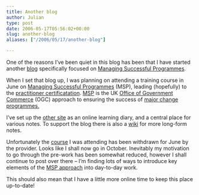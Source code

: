 ```yaml
---
title: Another blog
author: Julian
type: post
date: 2006-05-17T05:56:02+00:00
slug: another-blog 
aliases: ["/2006/05/17/another-blog"]

---
```

One of the reasons I&#8217;ve been quiet in this blog has been that I have started another [blog][1] specifically focused on [Managing Successful Programmes][1].

When I set that blog up, I was planning on attending a training course in June on [Managing Successful Programmes][2] (MSP), leading (hopefully) to the [practitioner certificatation][3]. [MSP][4] is the UK [Office of Government Commerce][5] (OGC) approach to ensuring the success of [major change programmes.][6]

I&#8217;ve set up the [other site][1] as an online learning diary, and a central place for various notes. To support the blog there is also a [wiki][7] for more long-form notes.
  
Unfortunately the [course][8] I was attending has been withdrawn for June by the provider. Looks like I shall now go in October. Inevitably my motivation to go through the pre-work has been somewhat reduced, however I shall continue to post over there &#8211; I&#8217;m finding lots of ways to introduce key elements of the [MSP approach][9] into day-to-day work.

This should also mean that I have a little more online time to keep this place up-to-date!

 [1]: https://www.synesthesia.co.uk/msp/
 [2]: https://www.pearcemayfield.com/msp/index.html "Link to course description on Pearce Mayfield site"
 [3]: https://www.ogc.gov.uk/index.asp?id=1000860&syncNav=1#MSPPract
 [4]: https://www.ogc.gov.uk/sdtoolkit/deliveryteam/briefings/businesschange/prog_mgmt.html "Overview of MSP"
 [5]: https://www.ogc.gov.uk/ "OGC - Office of Government Commerce"
 [6]: https://www.ogc.gov.uk/index.asp?id=38 "OGC Programmes and Projects"
 [7]: https://www.synesthesia.co.uk/msp/./wiki/
 [8]: https://www.pearcemayfield.com/msp/index.html
 [9]: https://www.ogc.gov.uk/index.asp?id=38